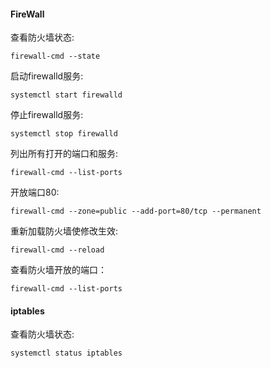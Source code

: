 #### FireWall

查看防火墙状态:

```
firewall-cmd --state
```

启动firewalld服务:

```
systemctl start firewalld
```

停止firewalld服务:

```
systemctl stop firewalld
```

列出所有打开的端口和服务:

```
firewall-cmd --list-ports
```

开放端口80:

```
firewall-cmd --zone=public --add-port=80/tcp --permanent
```

重新加载防火墙使修改生效:

```
firewall-cmd --reload
```

查看防火墙开放的端口：

```
firewall-cmd --list-ports
```



#### iptables

查看防火墙状态:

```
systemctl status iptables
```







